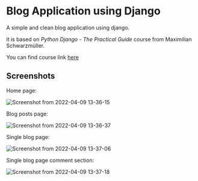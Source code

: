 
# Blog Application using Django

A simple and clean blog application using django. 

it is based on *Python Django - The Practical Guide* course from Maximilian Schwarzmüller. 

You can find course link [here](https://www.udemy.com/course/python-django-the-practical-guide/)
## Screenshots

Home page:

![Screenshot from 2022-04-09 13-36-15](https://user-images.githubusercontent.com/60805406/162564974-8120dee9-985f-41b9-9b22-503487daf00c.png)


Blog posts page:

![Screenshot from 2022-04-09 13-36-37](https://user-images.githubusercontent.com/60805406/162564994-02479148-18c8-4112-aa79-6f60fb90bb8d.png)

Single blog page:

![Screenshot from 2022-04-09 13-37-06](https://user-images.githubusercontent.com/60805406/162564998-da53f1cb-1b33-495c-9c7b-1f27d0b8a35b.png)

Single blog page comment section:

![Screenshot from 2022-04-09 13-37-18](https://user-images.githubusercontent.com/60805406/162565002-9481676c-94f2-4f43-9b3a-6a8b833d70ae.png)
